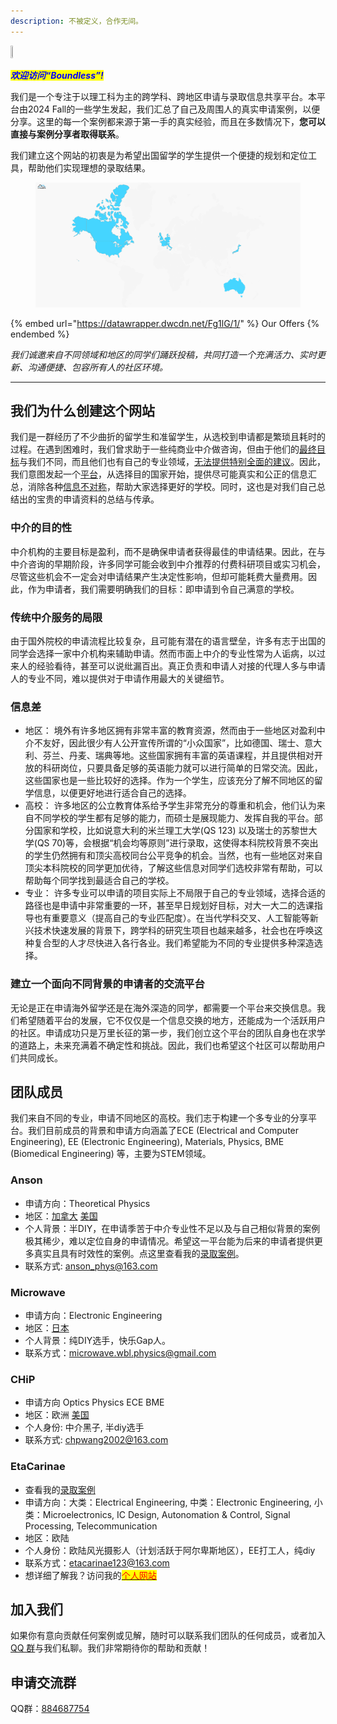 ```yaml
---
description: 不被定义，合作无间。
---
```



<img alt="" src="https://clustrmaps.com/map_v2.png?cl=ffffff&amp;w=70&amp;t=n&amp;d=0826DKcvVNCgw5NI1cXM0_69O-1XOWU6xXzQZg7yNsA&amp;co=d8efff&amp;ct=ffffff" width="1%" height="1%" decoding="async" style="max-width: 300px;">

_<mark style="color:blue;">**欢迎访问“Boundless”!**</mark>_&#x20;

我们是一个专注于以理工科为主的跨学科、跨地区申请与录取信息共享平台。本平台由2024 Fall的一些学生发起，我们汇总了自己及周围人的真实申请案例，以便分享。这里的每一个案例都来源于第一手的真实经验，而且在多数情况下，**您可以直接与案例分享者取得联系**。

我们建立这个网站的初衷是为希望出国留学的学生提供一个便捷的规划和定位工具，帮助他们实现理想的录取结果。

<figure><img src=".gitbook/assets/amcharts.pixelMap (3).png" alt=""><figcaption></figcaption></figure>

{% embed url="https://datawrapper.dwcdn.net/Fg1lG/1/" %}
Our Offers
{% endembed %}

_我们诚邀来自不同领域和地区的同学们踊跃投稿，共同打造一个充满活力、实时更新、沟通便捷、包容所有人的社区环境。_

***

## 我们为什么创建这个网站

我们是一群经历了不少曲折的留学生和准留学生，从选校到申请都是繁琐且耗时的过程。在遇到困难时，我们曾求助于一些纯商业中介做咨询，但由于他们的[最终目标](./#zhong-jie-de-mu-de-xing)与我们不同，而且他们也有自己的专业领域，[无法提供特别全面的建议](./#chuan-tong-zhong-jie-fu-wu-de-ju-xian)。因此，我们意图发起一个[平台](./#jian-li-yi-ge-mian-xiang-bu-tong-bei-jing-de-shen-qing-zhe-de-jiao-liu-ping-tai)，从选择目的国家开始，提供尽可能真实和公正的信息汇总，消除各种[信息不对称](./#xin-xi-cha)，帮助大家选择更好的学校。同时，这也是对我们自己总结出的宝贵的申请资料的总结与传承。

### 中介的目的性

中介机构的主要目标是盈利，而不是确保申请者获得最佳的申请结果。因此，在与中介咨询的早期阶段，许多同学可能会收到中介推荐的付费科研项目或实习机会，尽管这些机会不一定会对申请结果产生决定性影响，但却可能耗费大量费用。因此，作为申请者，我们需要明确我们的目标：即申请到令自己满意的学校。

### 传统中介服务的局限   &#x20;

由于国外院校的申请流程比较复杂，且可能有潜在的语言壁垒，许多有志于出国的同学会选择一家中介机构来辅助申请。然而市面上中介的专业性常为人诟病，以过来人的经验看待，甚至可以说纰漏百出。真正负责和申请人对接的代理人多与申请人的专业不同，难以提供对于申请作用最大的关键细节。

### 信息差   &#x20;

* 地区： 境外有许多地区拥有非常丰富的教育资源，然而由于一些地区对盈利中介不友好，因此很少有人公开宣传所谓的“小众国家”，比如德国、瑞士、意大利、芬兰、丹麦、瑞典等地。这些国家拥有丰富的英语课程，并且提供相对开放的科研岗位，只要具备足够的英语能力就可以进行简单的日常交流。因此，这些国家也是一些比较好的选择。作为一个学生，应该充分了解不同地区的留学信息，以便更好地进行适合自己的选择。
* 高校：  许多地区的公立教育体系给予学生非常充分的尊重和机会，他们认为来自不同学校的学生都有足够的能力，而硕士是展现能力、发挥自我的平台。部分国家和学校，比如说意大利的米兰理工大学(QS 123) 以及瑞士的苏黎世大学(QS 70)等，会根据“机会均等原则”进行录取，这使得本科院校背景不突出的学生仍然拥有和顶尖高校同台公平竞争的机会。当然，也有一些地区对来自顶尖本科院校的同学更加优待，了解这些信息对同学们选校非常有帮助，可以帮助每个同学找到最适合自己的学校。
* 专业： 许多专业可以申请的项目实际上不局限于自己的专业领域，选择合适的路径也是申请中非常重要的一环，甚至早日规划好目标，对大一大二的选课指导也有重要意义（提高自己的专业匹配度）。在当代学科交叉、人工智能等新兴技术快速发展的背景下，跨学科的研究生项目也越来越多，社会也在呼唤这种复合型的人才尽快进入各行各业。我们希望能为不同的专业提供多种深造选择。

### 建立一个面向不同背景的申请者的交流平台

无论是正在申请海外留学还是在海外深造的同学，都需要一个平台来交换信息。我们希望随着平台的发展，它不仅仅是一个信息交换的地方，还能成为一个活跃用户的社区。申请成功只是万里长征的第一步，我们创立这个平台的团队自身也在求学的道路上，未来充满着不确定性和挑战。因此，我们也希望这个社区可以帮助用户们共同成长。



## 团队成员

我们来自不同的专业，申请不同地区的高校。我们志于构建一个多专业的分享平台。我们目前成员的背景和申请方向涵盖了ECE (Electrical and Computer Engineering), EE (Electronic Engineering), Materials, Physics, BME (Biomedical Engineering) 等，主要为STEM领域。

### **Anson**

* 申请方向：Theoretical Physics
* 地区：[加拿大](north-america/canada-jia-na-da/) [美国](north-america/united-states-mei-guo/)
* 个人背景：半DIY，在申请季苦于中介专业性不足以及与自己相似背景的案例极其稀少，难以定位自身的申请情况。希望这一平台能为后来的申请者提供更多真实且具有时效性的案例。点这里查看我的[录取案例](cases/24-fall-physicsstong-xue.md)。
* 联系方式: [anson\_phys@163.com](mailto:anson\_phys@163.com)



### **Microwave**

* 申请方向：Electronic Engineering
* 地区：[日本](asia/japan-ri-ben.md)
* 个人背景：纯DIY选手，快乐Gap人。
* 联系方式：[microwave.wbl.physics@gmail.com](mailto:microwave.wbl.physics@gmail.com)

### **CHiP**

* 申请方向 Optics Physics ECE BME
* 地区：欧洲 [美国](north-america/united-states-mei-guo/)
* 个人身份: 中介黑子, 半diy选手
* 联系方式: [chpwang2002@163.com](mailto:chpwang2002@163.com)

### EtaCarinae

* 查看我的[录取案例](cases/24fall-electronicsytong-xue.md)
* 申请方向：大类：Electrical Engineering, 中类：Electronic Engineering, 小类：Microelectronics, IC Design, Autonomation & Control, Signal Processing, Telecommunication
* 地区：欧陆
* 个人身份：欧陆风光摄影人（计划活跃于阿尔卑斯地区），EE打工人，纯diy
* 联系方式：[etacarinae123@163.com](mailto:etacarinae123@gmail.com)
* 想详细了解我？访问我的[<mark style="color:red;">个人网站</mark>](https://app.gitbook.com/s/XkZTXe75txEYFmRZuh5D/)

## 加入我们

如果你有意向贡献任何案例或见解，随时可以联系我们团队的任何成员，或者加入 [QQ 群](./#shen-qing-jiao-liu-qun)与我们私聊。我们非常期待你的帮助和贡献！

## 申请交流群

QQ群：[884687754](https://qm.qq.com/q/PxqIl7ZJYq)